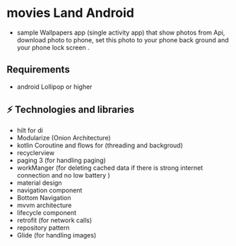 # movies Land Android

* sample Wallpapers app (single activity app) that show photos from Api, download photo to phone, set this photo to your phone back ground and your phone lock screen .
## Requirements
 * android Lollipop or higher

## ⚡ Technologies and libraries
* hilt for di
* Modularize (Onion Architecture)
* kotlin Coroutine and flows for (threading and backgroud)
* recyclerview
* paging 3 (for handling paging)
* workManger (for deleting cached data if there is strong internet connection and no low battery )
* material design
* navigation component
* Bottom Navigation 
* mvvm architecture
* lifecycle component
* retrofit (for network calls)
* repository pattern
* Glide (for handling images)
